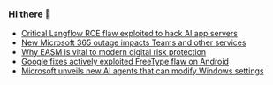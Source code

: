 ### Hi there 👋

<!--START_SECTION:feed-->
* [Critical Langflow RCE flaw exploited to hack AI app servers](https://www.bleepingcomputer.com/news/security/critical-langflow-rce-flaw-exploited-to-hack-ai-app-servers/)
* [New Microsoft 365 outage impacts Teams and other services](https://www.bleepingcomputer.com/news/microsoft/new-microsoft-365-outage-impacts-teams-and-other-services/)
* [Why EASM is vital to modern digital risk protection](https://www.bleepingcomputer.com/news/security/why-easm-is-vital-to-modern-digital-risk-protection/)
* [Google fixes actively exploited FreeType flaw on Android](https://www.bleepingcomputer.com/news/security/google-fixes-actively-exploited-freetype-flaw-on-android/)
* [Microsoft unveils new AI agents that can modify Windows settings](https://www.bleepingcomputer.com/news/microsoft/microsoft-unveils-new-ai-agents-that-can-modify-windows-settings/)
<!--END_SECTION:feed-->

<!--
**frankenk/frankenk** is a ✨ _special_ ✨ repository because its `README.md` (this file) appears on your GitHub profile.

Here are some ideas to get you started:

- 🔭 I’m currently working on ...
- 🌱 I’m currently learning ...
- 👯 I’m looking to collaborate on ...
- 🤔 I’m looking for help with ...
- 💬 Ask me about ...
- 📫 How to reach me: ...
- 😄 Pronouns: ...
- ⚡ Fun fact: ...
-->



